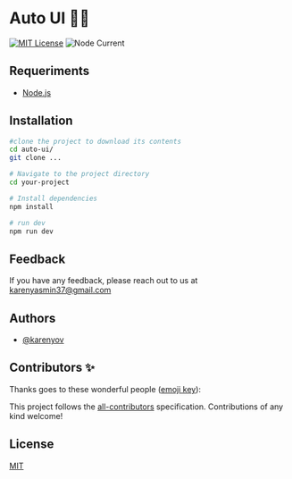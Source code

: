 # Auto UI :wrench::hammer:

[![MIT License](https://img.shields.io/badge/License-MIT-green.svg)](https://choosealicense.com/licenses/mit/)
![Node Current](https://img.shields.io/node/v/typescript)

<!-- Requeriments -->

## Requeriments

- [Node.js](https://nodejs.org/en)

<!-- end Requeriments -->

<!-- Installation -->

## Installation

```sh
#clone the project to download its contents
cd auto-ui/
git clone ...

# Navigate to the project directory
cd your-project

# Install dependencies
npm install

# run dev
npm run dev

```

<!-- end Installation -->

<!-- Feedback -->

## Feedback

If you have any feedback, please reach out to us at karenyasmin37@gmail.com

<!-- end Authors -->

<!-- Feedback -->

## Authors

- [@karenyov](https://www.github.com/karenyov)

<!-- end Authors -->

<!-- Contributors -->

## Contributors ✨

Thanks goes to these wonderful people ([emoji key](https://allcontributors.org/docs/en/emoji-key)):

<!-- ALL-CONTRIBUTORS-LIST:START - Do not remove or modify this section -->
<!-- prettier-ignore-start -->
<!-- markdownlint-disable -->
<!-- ALL-CONTRIBUTORS-LIST:END -->

This project follows the [all-contributors](https://github.com/all-contributors/all-contributors) specification. Contributions of any kind welcome!

<!-- end Contributors -->

<!-- License -->

## License

[MIT](https://choosealicense.com/licenses/mit/)

<!-- end License -->
